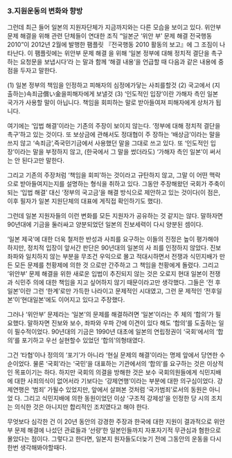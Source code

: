 ### 3.지원운동의 변화와 향방

그런데 최근 들어 일본의 지원자단체가 지금까지와는 다른 모습을 보이고 있다. 위안부 문제 해결을 위해 관련 단체들이 연대한 조직 “일본군 ‘위안 부’ 문제 해결 전국행동 2010”이 2012년 2월에 발행한 팸플릿 『전국행동 2010 활동의 보고』에 그 조짐이 나타난다. 이 팸플릿에는 위안부 문제 해결 을 위해 ‘일본 정부에 대해 정치적 결단을 촉구하는 요청문을 보냅시다’라 는 말과 함께 ‘해결 내용’을 언급할 때 다음과 같은 내용에 중점을 두자고 말한다.

(1) 일본 정부의 책임을 인정하고 피해자의 심정에가닿는 사죄를할것
(2) 국고에서 (지출하는)속죄금償い金을피해자에게 보낼것
(3) ‘인도적인 입장’이란 가해자 측인 일본 국가가 사용할 말이 아닙니다. 책임을 회피하는 말로 받아들여져 피해자에게 상처가 됩니다.

여기에는 ‘입법 해결’이라는 기존의 주장이 보이지 않는다. ‘정부에 대해 정치적 결단을 촉구’하고 있는 것이다. 또 보상금에 관해서도 정대협이 주 장하는 ‘배상금’이라는 말을 쓰지 않고 ‘속죄금’,즉국민기금에서 사용했던 말을 그대로 쓰고 있다. 또 ‘인도적인 입장’이라는 말을 부정하지 않고, (한국에서 그 말을 썼더라도) ‘가해자 측인 일본’이 써서는 안 된다고만 말한다.

그리고 기존의 주장처럼 ‘책임을 회피’하는 것이라고 규탄하지 않고, 그말 이 어떤 맥락으로 받아들여지는지를 설명하는 형식을 취하고 있다. 그동안 주장해왔던 국회가 주축이 되는 ‘입법 해결’ 대신 ‘정부의 국고금’을 해결 방식으로 제안하고 있는 것이다(이 점은, 이후 필자가 일본 지원단체의 대표에 게직접 확인하기도 했다).

그런데 일본 지원자들의 이런 변화를 모든 지원자가 공유하는 것 같지는 않다. 말하자면 90년대에 기금을 둘러싸고 양분되었던 일본의 진보세력이 다시 양분된 셈이다.

‘일본 제국’에 대한 더욱 철저한 반성과 사죄를 요구하는 이들의 진정은 높이 평가해야 하지만, 정치적 입장이 앞서간 판단은 90년대의 일본의 사 죄를 인정하지 않았다. 진보좌파와 일치하지 않는 부분을 무조건 우익으로 몰고 적대시하면서 전쟁과 식민지배가 만든 모든 문제를 천황제에 의한 것 으로만 간주하고 그 책임을 천황에게 돌렸다. 그리고 ‘위안부’ 문제 해결을 위한 새로운 입법이 추진되지 않는 것은 오로지 현대 일본이 전쟁과 식민주 의에 대한 책임을 지고 싶어하지 않기 때문이라고만 생각했다. 그들은 ‘전 후 일본’이란 그런 ‘한계’로만 가득한 나라이고 문제적인 시대였고, 그런 문 제적인 ‘전후일본’이‘현대일본’에도 이어지고 있다고 주장했다.

그러나 ‘위안부’ 문제라는 ‘일본’의 문제를 해결하려면 ‘일본’이라는 주 체의 ‘합의’가 필요했다. 말하자면 진보와 보수, 좌파와 우파 간에 이견이 있다 해도 ‘합의’를 도출하는 일이 필수적이었다. 90년대의 기금은 1990년 대초에 일본의 연립정권이 ‘국회’에서의 ‘합의’를 포기하고 우선 실현할수 있었던 ‘합의’의형태였다.

그건 ‘타협’이나 정의의 ‘포기’가 아니라 ‘현실 문제의 해결’이라는 명제 앞에서 당연한 수순이었다. 물론 ‘국회’라는 ‘국민’을 대표하는 기관에서의 ‘합의’를 요구하는 것은 이상적인 목표이기는 하다. 하지만 국회의 의결을 방해한 것은 보수 국회의원들에게 식민지배에 대한 사죄의식이 없어서라 기보다는 ‘강제연행’이라는 부분에 대한 의구심이었다. 강제연행은 ‘범죄’ 가될수 있었지만, 앞에서 살펴본 것처럼 ‘국가범죄’로서의 동원은 아니었 다. 그리고 식민지배에 의한 동원이었던 이상 ‘구조적 강제성’을 인정한 당 시의 조치는 의식한 것은 아니지만 합리적인 조치였다고 해야 한다.

무엇보다 심각한 건 이 20년 동안의 강경한 주장과 한국에 대한 지원이 결과적으로 위안부 문제 해결에 나섰던 관료들과 ‘선량’한 일본인들까지 자포자기적 무관심과 혐한으로 몰았다는 점이다. 그렇다고 한다면, 일본지 원자들도더늦기 전에 그동안의 운동을 다시 한번 생각해봐야할때다.